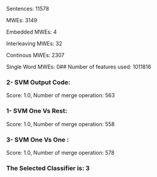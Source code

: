 Sentences: 11578

MWEs: 3149

Embedded MWEs: 4

Interleaving MWEs: 32

Continous MWEs: 2307

Single Word MWEs: 0## Number of features used: 1011816

### 2- SVM Output Code: 
Score: 1.0, Number of merge operation: 563
### 1- SVM One Vs Rest: 
Score: 1.0, Number of merge operation: 558
### 3- SVM One Vs One : 
Score: 1.0, Number of merge operation: 578
### The Selected Classifier is: 3
